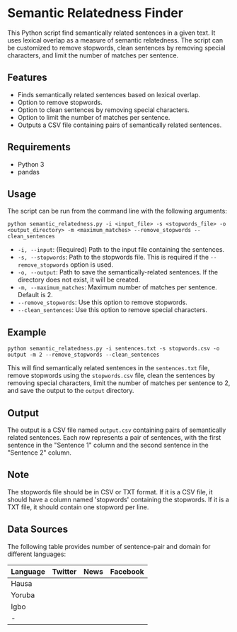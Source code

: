 # Semantic Relatedness Finder

This Python script find semantically related sentences in a given text. It uses lexical overlap as a measure of semantic relatedness. The script can be customized to remove stopwords, clean sentences by removing special characters, and limit the number of matches per sentence.

## Features

- Finds semantically related sentences based on lexical overlap.
- Option to remove stopwords.
- Option to clean sentences by removing special characters.
- Option to limit the number of matches per sentence.
- Outputs a CSV file containing pairs of semantically related sentences.

## Requirements

- Python 3
- pandas

## Usage

The script can be run from the command line with the following arguments:

```
python semantic_relatedness.py -i <input_file> -s <stopwords_file> -o <output_directory> -m <maximum_matches> --remove_stopwords --clean_sentences
```

- `-i, --input`: (Required) Path to the input file containing the sentences.
- `-s, --stopwords`: Path to the stopwords file. This is required if the `--remove_stopwords` option is used.
- `-o, --output`: Path to save the semantically-related sentences. If the directory does not exist, it will be created.
- `-m, --maximum_matches`: Maximum number of matches per sentence. Default is 2.
- `--remove_stopwords`: Use this option to remove stopwords.
- `--clean_sentences`: Use this option to remove special characters.

## Example

```
python semantic_relatedness.py -i sentences.txt -s stopwords.csv -o output -m 2 --remove_stopwords --clean_sentences
```

This will find semantically related sentences in the `sentences.txt` file, remove stopwords using the `stopwords.csv` file, clean the sentences by removing special characters, limit the number of matches per sentence to 2, and save the output to the `output` directory.

## Output

The output is a CSV file named `output.csv` containing pairs of semantically related sentences. Each row represents a pair of sentences, with the first sentence in the "Sentence 1" column and the second sentence in the "Sentence 2" column.

## Note

The stopwords file should be in CSV or TXT format. If it is a CSV file, it should have a column named 'stopwords' containing the stopwords. If it is a TXT file, it should contain one stopword per line.

## Data Sources

The following table provides number of sentence-pair and domain for different languages:

| Language | Twitter | News | Facebook |
|----------|---------|------|----------|
| Hausa  |             |   |       |
| Yoruba       |         |         |      |
| Igbo       |         |         |      |
| -       |         |         |      |

